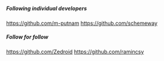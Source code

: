 
##### Following individual developers

https://github.com/m-putnam
https://github.com/schemeway

##### Follow for follow

https://github.com/Zedroid
https://github.com/ramincsy

